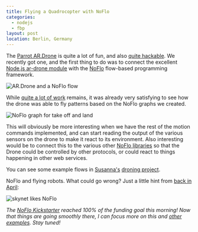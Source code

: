 ```yaml
---
title: Flying a Quadrocopter with NoFlo
categories:
  - nodejs
  - fbp
layout: post
location: Berlin, Germany
---
```

The [Parrot AR.Drone](http://ardrone2.parrot.com/) is quite a lot of fun, and also [quite hackable](http://nodecopter.com/). We recently got one, and the first thing to do was to connect the excellent [Node.js ar-drone module](https://github.com/felixge/node-ar-drone) with the [NoFlo](http://noflojs.org/) flow-based programming framework.

![AR.Drone and a NoFlo flow](https://d2vqpl3tx84ay5.cloudfront.net/ardrone.png)

While [quite a lot of work](https://github.com/noflo/noflo-ardrone#todo) remains, it was already very satisfying to see how the drone was able to fly patterns based on the NoFlo graphs we created.

![NoFlo graph for take off and land](https://d2vqpl3tx84ay5.cloudfront.net/takeoffland.png)

This will obviously be more interesting when we have the rest of the motion commands implemented, and can start reading the output of the various sensors on the drone to make it react to its environment. Also interesting would be to connect this to the various other [NoFlo libraries](http://noflojs.org/library/) so that the Drone could be controlled by other protocols, or could react to things happening in other web services.

You can see some example flows in [Susanna's](http://cannonerd.wordpress.com/) [droning project](https://github.com/cannonerd/droning).

NoFlo and flying robots. What could go wrong? Just a little hint from [back in April](https://twitter.com/bergie/status/327906353957990400/photo/1):

![skynet likes NoFlo](https://d2vqpl3tx84ay5.cloudfront.net/skynet-small.png)

*The [NoFlo Kickstarter](http://www.kickstarter.com/projects/noflo/noflo-development-environment) reached 100% of the funding goal this morning! Now that things are going smoothly there, I can focus more on this and [other examples](http://noflojs.org/example/). Stay tuned!*
